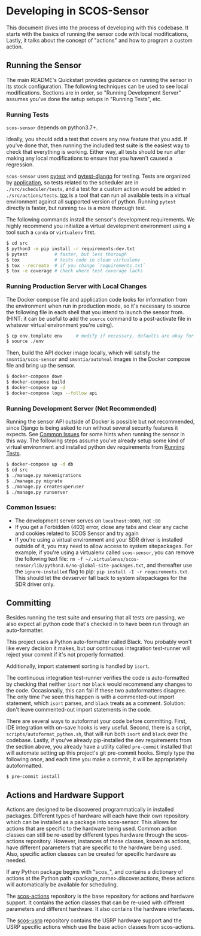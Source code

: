 # Developing in SCOS-Sensor

This document dives into the process of developing with this codebase. It
starts with the basics of running the sensor code with local modifications,
Lastly, it talks about the concept of "actions" and how to program a custom
action.


## Running the Sensor

The main README's Quickstart provides guidance on running the sensor in its
stock configuration. The following techniques can be used to see local
modifications. Sections are in order, so "Running Development Server" assumes
you've done the setup setups in "Running Tests", etc.


### Running Tests

`scos-sensor` depends on python3.7+.

Ideally, you should add a test that covers any new feature that you add. If
you've done that, then running the included test suite is the easiest way to
check that everything is working. Either way, all tests should be run after
making any local modifications to ensure that you haven't caused a regression.

`scos-sensor` uses [pytest](https://docs.pytest.org/en/latest/) and
[pytest-django](https://pytest-django.readthedocs.io/en/latest/) for testing.
Tests are organized by
[application](https://docs.djangoproject.com/en/dev/ref/applications/#projects-and-applications),
so tests related to the scheduler are in `./src/scheduler/tests`, and a test
for a custom action would be added in `./src/actions/tests`.
[tox](https://tox.readthedocs.io/en/latest/) is a tool that can run all
available tests in a virtual environment against all supported version of
python. Running `pytest` directly is faster, but running `tox` is a more
thorough test.

The following commands install the sensor's development requirements. We highly
recommend you initialize a virtual development environment using a tool such a
`conda` or `virtualenv` first.

```bash
$ cd src
$ python3 -m pip install -r requirements-dev.txt
$ pytest          # faster, but less thorough
$ tox             # tests code in clean virtualenv
$ tox --recreate  # if you change `requirements.txt`
$ tox -e coverage # check where test coverage lacks
```

### Running Production Server with Local Changes

The Docker compose file and application code looks for information from the
environment when run in production mode, so it's necessary to source the
following file in each shell that you intend to launch the sensor from. (HINT:
it can be useful to add the `source` command to a post-activate file in
whatever virtual environment you're using).

```bash
$ cp env.template env     # modify if necessary, defaults are okay for testing
$ source ./env
```

Then, build the API docker image locally, which will satisfy the
`smsntia/scos-sensor` and `smsntia/autoheal` images in the Docker compose file
and bring up the sensor.

```bash
$ docker-compose down
$ docker-compose build
$ docker-compose up -d
$ docker-compose logs --follow api
```


### Running Development Server (Not Recommended)

Running the sensor API outside of Docker is possible but not recommended, since
Django is being asked to run without several security features it expects. See
[Common Issues](#common_issues) for some hints when running the sensor in this
way. The following steps assume you've already setup some kind of virtual
environment and installed python dev requirements from [Running
Tests](#running_tests).

```bash
$ docker-compose up -d db
$ cd src
$ ./manage.py makemigrations
$ ./manage.py migrate
$ ./manage.py createsuperuser
$ ./manage.py runserver
```

### Common Issues:

- The development server serves on `localhost:8000`, not `:80`
- If you get a Forbidden (403) error, close any tabs and clear any cache and
  cookies related to SCOS Sensor and try again
- If you're using a virtual environment and your SDR driver is installed
  outside of it, you may need to allow access to system sitepackages. For
  example, if you're using a virtualenv called `scos-sensor`, you can remove
  the following text file: `rm -f
  ~/.virtualenvs/scos-sensor/lib/python3.6/no-global-site-packages.txt`, and
  thereafter use the `ignore-installed` flag to pip: `pip install -I -r
  requirements.txt`. This should let the devserver fall back to system
  sitepackages for the SDR driver only.

## Committing

Besides running the test suite and ensuring that all tests are passing, we also
expect all python code that's checked in to have been run through an
auto-formatter.

This project uses a Python auto-formatter called Black. You probably won't like
every decision it makes, but our continuous integration test-runner will reject
your commit if it's not properly formatted.

Additionally, import statement sorting is handled by `isort`.

The continuous integration test-runner verifies the code is auto-formatted by
checking that neither `isort` nor `black` would recommend any changes to the
code. Occasionally, this can fail if these two autoformatters disagree. The
only time I've seen this happen is with a commented-out import statement, which
`isort` parses, and `black` treats as a comment. Solution: don't leave
commented-out import statements in the code.

There are several ways to autoformat your code before committing. First, IDE
integration with on-save hooks is very useful. Second, there is a script,
`scripts/autoformat_python.sh`, that will run both `isort` and `black` over the
codebase. Lastly, if you've already pip-installed the dev requirements from the
section above, you already have a utility called `pre-commit` installed that
will automate setting up this project's git pre-commit hooks. Simply type the
following _once_, and each time you make a commit, it will be appropriately
autoformatted.


```bash
$ pre-commit install
```

## Actions and Hardware Support

Actions are designed to be discovered programmatically in installed packages.
Different types of hardware will each have their own repository which can be
installed as a package into scos-sensor. This allows for actions that are
specific to the hardware being used. Common action classes can still be
re-used by different types hardware through the scos-actions repository.
However, instances of these classes, known as actions, have different
parameters that are specific to the hardware being used. Also, specific
action classes can be created for specific hardware as needed.

If any Python package begins with "scos_", and contains a dictionary of
actions at the Python path <package_name>.discover.actions, these actions
will automatically be available for scheduling.

The [scos-actions](https://github.com/NTIA/scos_actions) repository is the base
repository for actions and hardware support. It contains the action classes
that can be re-used with different parameters and different hardware. It also
contains the hardware interfaces.

The [scos-usrp](https://github.com/NTIA/scos_usrp) repository contains the USRP
hardware support and the USRP specific actions which use the base action classes
from scos-actions.
